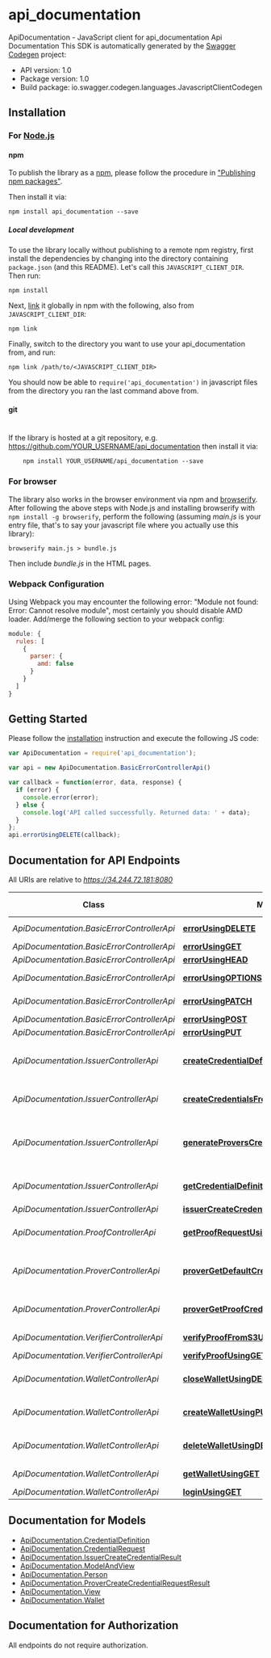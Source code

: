 # api_documentation

ApiDocumentation - JavaScript client for api_documentation
Api Documentation
This SDK is automatically generated by the [Swagger Codegen](https://github.com/swagger-api/swagger-codegen) project:

- API version: 1.0
- Package version: 1.0
- Build package: io.swagger.codegen.languages.JavascriptClientCodegen

## Installation

### For [Node.js](https://nodejs.org/)

#### npm

To publish the library as a [npm](https://www.npmjs.com/),
please follow the procedure in ["Publishing npm packages"](https://docs.npmjs.com/getting-started/publishing-npm-packages).

Then install it via:

```shell
npm install api_documentation --save
```

##### Local development

To use the library locally without publishing to a remote npm registry, first install the dependencies by changing 
into the directory containing `package.json` (and this README). Let's call this `JAVASCRIPT_CLIENT_DIR`. Then run:

```shell
npm install
```

Next, [link](https://docs.npmjs.com/cli/link) it globally in npm with the following, also from `JAVASCRIPT_CLIENT_DIR`:

```shell
npm link
```

Finally, switch to the directory you want to use your api_documentation from, and run:

```shell
npm link /path/to/<JAVASCRIPT_CLIENT_DIR>
```

You should now be able to `require('api_documentation')` in javascript files from the directory you ran the last 
command above from.

#### git
#
If the library is hosted at a git repository, e.g.
https://github.com/YOUR_USERNAME/api_documentation
then install it via:

```shell
    npm install YOUR_USERNAME/api_documentation --save
```

### For browser

The library also works in the browser environment via npm and [browserify](http://browserify.org/). After following
the above steps with Node.js and installing browserify with `npm install -g browserify`,
perform the following (assuming *main.js* is your entry file, that's to say your javascript file where you actually 
use this library):

```shell
browserify main.js > bundle.js
```

Then include *bundle.js* in the HTML pages.

### Webpack Configuration

Using Webpack you may encounter the following error: "Module not found: Error:
Cannot resolve module", most certainly you should disable AMD loader. Add/merge
the following section to your webpack config:

```javascript
module: {
  rules: [
    {
      parser: {
        amd: false
      }
    }
  ]
}
```

## Getting Started

Please follow the [installation](#installation) instruction and execute the following JS code:

```javascript
var ApiDocumentation = require('api_documentation');

var api = new ApiDocumentation.BasicErrorControllerApi()

var callback = function(error, data, response) {
  if (error) {
    console.error(error);
  } else {
    console.log('API called successfully. Returned data: ' + data);
  }
};
api.errorUsingDELETE(callback);

```

## Documentation for API Endpoints

All URIs are relative to *https://34.244.72.181:8080*

Class | Method | HTTP request | Description
------------ | ------------- | ------------- | -------------
*ApiDocumentation.BasicErrorControllerApi* | [**errorUsingDELETE**](docs/BasicErrorControllerApi.md#errorUsingDELETE) | **DELETE** /error | error
*ApiDocumentation.BasicErrorControllerApi* | [**errorUsingGET**](docs/BasicErrorControllerApi.md#errorUsingGET) | **GET** /error | error
*ApiDocumentation.BasicErrorControllerApi* | [**errorUsingHEAD**](docs/BasicErrorControllerApi.md#errorUsingHEAD) | **HEAD** /error | error
*ApiDocumentation.BasicErrorControllerApi* | [**errorUsingOPTIONS**](docs/BasicErrorControllerApi.md#errorUsingOPTIONS) | **OPTIONS** /error | error
*ApiDocumentation.BasicErrorControllerApi* | [**errorUsingPATCH**](docs/BasicErrorControllerApi.md#errorUsingPATCH) | **PATCH** /error | error
*ApiDocumentation.BasicErrorControllerApi* | [**errorUsingPOST**](docs/BasicErrorControllerApi.md#errorUsingPOST) | **POST** /error | error
*ApiDocumentation.BasicErrorControllerApi* | [**errorUsingPUT**](docs/BasicErrorControllerApi.md#errorUsingPUT) | **PUT** /error | error
*ApiDocumentation.IssuerControllerApi* | [**createCredentialDefinitionUsingPUT**](docs/IssuerControllerApi.md#createCredentialDefinitionUsingPUT) | **PUT** /create-credential-definition | createCredentialDefinition
*ApiDocumentation.IssuerControllerApi* | [**createCredentialsFromRequestUsingPUT**](docs/IssuerControllerApi.md#createCredentialsFromRequestUsingPUT) | **PUT** /create-credentials | createCredentialsFromRequest
*ApiDocumentation.IssuerControllerApi* | [**generateProversCredentialRequestUsingGET**](docs/IssuerControllerApi.md#generateProversCredentialRequestUsingGET) | **GET** /generate-provers-credential-request | generateProversCredentialRequest
*ApiDocumentation.IssuerControllerApi* | [**getCredentialDefinitionUsingGET**](docs/IssuerControllerApi.md#getCredentialDefinitionUsingGET) | **GET** /get-credential-definition | getCredentialDefinition
*ApiDocumentation.IssuerControllerApi* | [**issuerCreateCredentialsUsingPUT**](docs/IssuerControllerApi.md#issuerCreateCredentialsUsingPUT) | **PUT** /create | issuerCreateCredentials
*ApiDocumentation.ProofControllerApi* | [**getProofRequestUsingGET**](docs/ProofControllerApi.md#getProofRequestUsingGET) | **GET** /get-proof-request | getProofRequest
*ApiDocumentation.ProverControllerApi* | [**proverGetDefaultCredentialsUsingGET**](docs/ProverControllerApi.md#proverGetDefaultCredentialsUsingGET) | **GET** /credentials-for-default-proof | proverGetDefaultCredentials
*ApiDocumentation.ProverControllerApi* | [**proverGetProofCredentialsUsingGET**](docs/ProverControllerApi.md#proverGetProofCredentialsUsingGET) | **GET** /credentials-for-proof | proverGetProofCredentials
*ApiDocumentation.VerifierControllerApi* | [**verifyProofFromS3UsingGET**](docs/VerifierControllerApi.md#verifyProofFromS3UsingGET) | **GET** /prove-s3 | verifyProofFromS3
*ApiDocumentation.VerifierControllerApi* | [**verifyProofUsingGET**](docs/VerifierControllerApi.md#verifyProofUsingGET) | **GET** /prove | verifyProof
*ApiDocumentation.WalletControllerApi* | [**closeWalletUsingDELETE**](docs/WalletControllerApi.md#closeWalletUsingDELETE) | **DELETE** /close-wallet | closeWallet
*ApiDocumentation.WalletControllerApi* | [**createWalletUsingPUT**](docs/WalletControllerApi.md#createWalletUsingPUT) | **PUT** /create-wallet | createWallet
*ApiDocumentation.WalletControllerApi* | [**deleteWalletUsingDELETE**](docs/WalletControllerApi.md#deleteWalletUsingDELETE) | **DELETE** /delete-wallet | deleteWallet
*ApiDocumentation.WalletControllerApi* | [**getWalletUsingGET**](docs/WalletControllerApi.md#getWalletUsingGET) | **GET** /get-wallet | getWallet
*ApiDocumentation.WalletControllerApi* | [**loginUsingGET**](docs/WalletControllerApi.md#loginUsingGET) | **GET** /login | login


## Documentation for Models

 - [ApiDocumentation.CredentialDefinition](docs/CredentialDefinition.md)
 - [ApiDocumentation.CredentialRequest](docs/CredentialRequest.md)
 - [ApiDocumentation.IssuerCreateCredentialResult](docs/IssuerCreateCredentialResult.md)
 - [ApiDocumentation.ModelAndView](docs/ModelAndView.md)
 - [ApiDocumentation.Person](docs/Person.md)
 - [ApiDocumentation.ProverCreateCredentialRequestResult](docs/ProverCreateCredentialRequestResult.md)
 - [ApiDocumentation.View](docs/View.md)
 - [ApiDocumentation.Wallet](docs/Wallet.md)


## Documentation for Authorization

 All endpoints do not require authorization.

